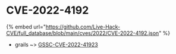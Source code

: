 # CVE-2022-4192
{% embed url="https://github.com/Live-Hack-CVE/full_database/blob/main/cves/2022/CVE-2022-4192.json" %}

* grails ~> [GSSC-CVE-2022-41923](https://www.alice-snow.ru/2022/database/cve-2022-4192/gssc-cve-2022-41923-grails)